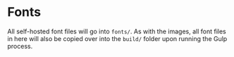 # Fonts

All self-hosted font files will go into `fonts/`. As with the images, all font files in here will also be copied over into the `build/` folder upon running the Gulp process.